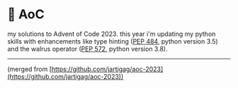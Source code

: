 # 🎄 AoC
my solutions to Advent of Code 2023.
this year i'm updating my python skills with enhancements like type hinting ([PEP 484](https://peps.python.org/pep-0484/), python version 3.5) and the walrus operator ([PEP 572](https://peps.python.org/pep-0572/), python version 3.8).

---
(merged from [https://github.com/jartigag/aoc-2023](https://github.com/jartigag/aoc-2023))

